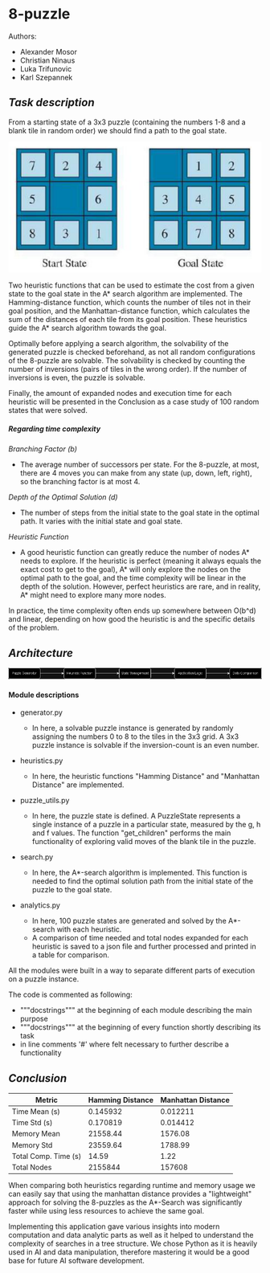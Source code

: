 # 8-puzzle
Authors:
- Alexander Mosor
- Christian Ninaus
- Luka Trifunovic
- Karl Szepannek

## **_Task description_**

From a starting state of a 3x3 puzzle (containing the numbers 1-8 and a blank tile in random order) we should find a path to the goal state.

![img.png](example_puzzle.png)

Two heuristic functions that can be used to estimate the cost from a given state to the goal state in the A* search algorithm are implemented. 
The Hamming-distance function, which counts the number of tiles not in their goal position, and the Manhattan-distance function, which calculates the sum of the distances of each tile from its goal position. 
These heuristics guide the A* search algorithm towards the goal.

Optimally before applying a search algorithm, the solvability of the generated puzzle is checked beforehand,
as not all random configurations of the 8-puzzle are solvable. 
The solvability is checked by counting the number of inversions (pairs of tiles in the wrong order). 
If the number of inversions is even, the puzzle is solvable.

Finally, the amount of expanded nodes and execution time for each heuristic will be presented in the Conclusion as
a case study of 100 random states that were solved. 

##### Regarding time complexity
_Branching Factor (b)_
- The average number of successors per state. For the 8-puzzle, 
at most, there are 4 moves you can make from any state (up, down, left, right), so the branching factor is at most 4.

_Depth of the Optimal Solution (d)_
- The number of steps from the initial state to the goal state in the optimal path.
It varies with the initial state and goal state.

_Heuristic Function_
- A good heuristic function can greatly reduce the number of nodes A* needs to explore. 
If the heuristic is perfect (meaning it always equals the exact cost to get to the goal), 
A* will only explore the nodes on the optimal path to the goal, and the time complexity will be linear in the depth of the solution. 
However, perfect heuristics are rare, and in reality, A* might need to explore many more nodes.

In practice, the time complexity often ends up somewhere between O(b^d) and linear, 
depending on how good the heuristic is and the specific details of the problem.

## **_Architecture_**

![img.png](flow.png)

#### Module descriptions

- generator.py 
  - In here, a solvable puzzle instance is generated by randomly assigning the numbers 0 to 8 to the tiles in the 3x3 grid. 
  A 3x3 puzzle instance is solvable if the inversion-count is an even number.

- heuristics.py
  - In here, the heuristic functions "Hamming Distance" and "Manhattan Distance" are implemented.

- puzzle_utils.py
  - In here, the puzzle state is defined. A PuzzleState represents a single instance of a puzzle in a particular state, measured by the g, h and f values. 
  The function "get_children" performs the main functionality of exploring valid moves of the blank tile in the puzzle.

- search.py
  - In here, the A*-search algorithm is implemented. This function is needed to find the optimal solution path from the initial state of the puzzle to the goal state.

- analytics.py
  - In here, 100 puzzle states are generated and solved by the A*-search with each heuristic.
  - A comparison of time needed and total nodes expanded for each heuristic is saved to a json file and further processed and printed in a table for comparison.

All the modules were built in a way to separate different parts of execution on a puzzle instance.

The code is commented as following:
- """docstrings""" at the beginning of each module describing the main purpose
- """docstrings""" at the beginning of every function shortly describing its task
- in line comments '#' where felt necessary to further describe a functionality


## _**Conclusion**_

| Metric              | Hamming Distance     | Manhattan Distance   |
|---------------------|----------------------|----------------------|
| Time Mean (s)       | 0.145932 | 0.012211 |
| Time Std (s)        | 0.170819  | 0.014412  |
| Memory Mean         | 21558.44  | 1576.08  |
| Memory Std          | 23559.64   | 1788.99   |
| Total Comp. Time (s)| 14.59    | 1.22    |
| Total Nodes         | 2155844        | 157608        |


When comparing both heuristics regarding runtime and memory usage we can easily say that using the manhattan distance 
provides a "lightweight" approach for solving the 8-puzzles as the A*-Search was significantly faster 
while using less resources to achieve the same goal.

Implementing this application gave various insights into modern computation and data analytic parts 
as well as it helped to understand the complexity of searches in a tree structure.
We chose Python as it is heavily used in AI and data manipulation, therefore mastering it would be a good base for future AI software development.